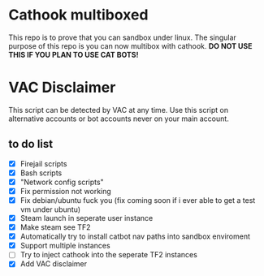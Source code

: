 # Cathook multiboxed
This repo is to prove that you can sandbox under linux. The singular purpose of this repo is you can now multibox with cathook. **DO NOT USE THIS IF YOU PLAN TO USE CAT BOTS!**

# VAC Disclaimer
This script can be detected by VAC at any time. Use this script on alternative accounts or bot accounts never on your main account.

## to do list
- [x] Firejail scripts
- [x] Bash scripts
- [x] "Network config scripts"
- [x] Fix permission not working
- [x] Fix debian/ubuntu fuck you (fix coming soon if i ever able to get a test vm under ubuntu)
- [x] Steam launch in seperate user instance
- [x] Make steam see TF2
- [x] Automatically try to install catbot nav paths into sandbox enviroment
- [x] Support multiple instances
- [ ] Try to inject cathook into the seperate TF2 instances
- [x] Add VAC disclaimer
